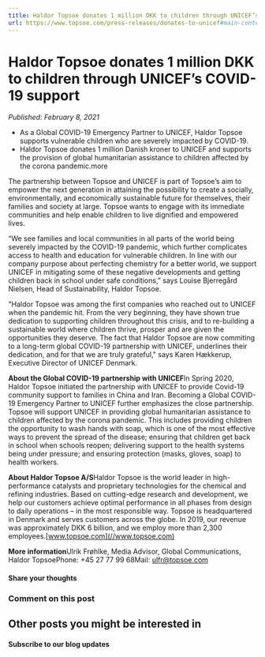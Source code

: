 ```yaml
---
title: Haldor Topsoe donates 1 million DKK to children through UNICEF’s COVID-19 support
url: https://www.topsoe.com/press-releases/donates-to-unicef#main-content
---
```


# Haldor Topsoe donates 1 million DKK to children through UNICEF’s COVID-19 support

*Published: February 8, 2021*

- As a Global COVID-19 Emergency Partner to UNICEF, Haldor Topsoe supports vulnerable children who are severely impacted by COVID-19.
- Haldor Topsoe donates 1 million Danish kroner to UNICEF and supports the provision of global humanitarian assistance to children affected by the corona pandemic.more

The partnership between Topsoe and UNICEF is part of Topsoe’s aim to empower the next generation in attaining the possibility to create a socially, environmentally, and economically sustainable future for themselves, their families and society at large. Topsoe wants to engage with its immediate communities and help enable children to live dignified and empowered lives.

“We see families and local communities in all parts of the world being severely impacted by the COVID-19 pandemic, which further complicates access to health and education for vulnerable children. In line with our company purpose about perfecting chemistry for a better world, we support UNICEF in mitigating some of these negative developments and getting children back in school under safe conditions,” says Louise Bjerregård Nielsen, Head of Sustainability, Haldor Topsoe.

"Haldor Topsoe was among the first companies who reached out to UNICEF when the pandemic hit. From the very beginning, they have shown true dedication to supporting children throughout this crisis, and to re-building a sustainable world where children thrive, prosper and are given the opportunities they deserve. The fact that Haldor Topsoe are now commiting to a long-term global COVID-19 partnership with UNICEF, underlines their dedication, and for that we are truly grateful," says Karen Hækkerup, Executive Director of UNICEF Denmark.

**About the Global COVID-19 partnership with UNICEF**In Spring 2020, Haldor Topsoe initiated the partnership with UNICEF to provide Covid-19 community support to families in China and Iran. Becoming a Global COVID-19 Emergency Partner to UNICEF further emphasizes the close partnership. Topsoe will support UNICEF in providing global humanitarian assistance to children affected by the corona pandemic. This includes providing children the opportunity to wash hands with soap, which is one of the most effective ways to prevent the spread of the disease; ensuring that children get back in school when schools reopen; delivering support to the health systems being under pressure; and ensuring protection (masks, gloves, soap) to health workers.

**About Haldor Topsoe A/S**Haldor Topsoe is the world leader in high-performance catalysts and proprietary technologies for the chemical and refining industries. Based on cutting-edge research and development, we help our customers achieve optimal performance in all phases from design to daily operations – in the most responsible way. Topsoe is headquartered in Denmark and serves customers across the globe. In 2019, our revenue was approximately DKK 6 billion, and we employ more than 2,300 employees.[www.topsoe.com](//www.topsoe.com)

**More information**Ulrik Frøhlke, Media Advisor, Global Communications, Haldor TopsoePhone: +45 27 77 99 68Mail: ulfr@topsoe.com

#### Share your thoughts

### Comment on this post

## Other posts you might be interested in

#### Subscribe to our blog updates